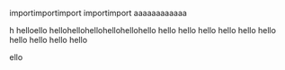 importimportimport importimport aaaaaaaaaaaa

h helloello hellohellohellohellohellohello hello hello hello hello hello hello
hello hello hello hello

ello
